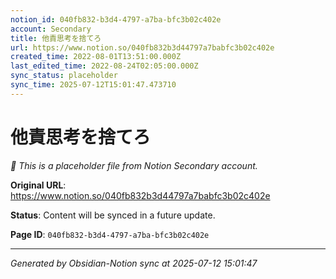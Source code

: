 ```yaml
---
notion_id: 040fb832-b3d4-4797-a7ba-bfc3b02c402e
account: Secondary
title: 他責思考を捨てろ
url: https://www.notion.so/040fb832b3d44797a7babfc3b02c402e
created_time: 2022-08-01T13:51:00.000Z
last_edited_time: 2022-08-24T02:05:00.000Z
sync_status: placeholder
sync_time: 2025-07-12T15:01:47.473710
---
```


# 他責思考を捨てろ

*🔄 This is a placeholder file from Notion Secondary account.*

**Original URL**: https://www.notion.so/040fb832b3d44797a7babfc3b02c402e

**Status**: Content will be synced in a future update.

**Page ID**: `040fb832-b3d4-4797-a7ba-bfc3b02c402e`

---

*Generated by Obsidian-Notion sync at 2025-07-12 15:01:47*
